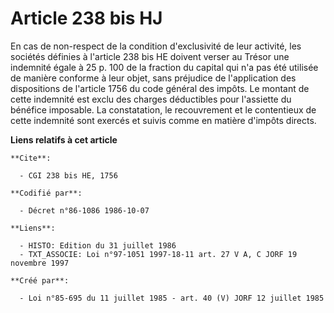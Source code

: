 # Article 238 bis HJ

En cas de non-respect de la condition d'exclusivité de leur activité, les sociétés définies à l'article 238 bis HE doivent
verser au Trésor une indemnité égale à 25 p. 100 de la fraction du capital qui n'a pas été utilisée de manière conforme à
leur objet, sans préjudice de l'application des dispositions de l'article 1756 du code général des impôts. Le montant de
cette indemnité est exclu des charges déductibles pour l'assiette du bénéfice imposable. La constatation, le recouvrement et
le contentieux de cette indemnité sont exercés et suivis comme en matière d'impôts directs.

**Liens relatifs à cet article**

	**Cite**:

	  - CGI 238 bis HE, 1756

	**Codifié par**:

	  - Décret n°86-1086 1986-10-07

	**Liens**:

	  - HISTO: Edition du 31 juillet 1986
	  - TXT_ASSOCIE: Loi n°97-1051 1997-18-11 art. 27 V A, C JORF 19 novembre 1997

	**Créé par**:

	  - Loi n°85-695 du 11 juillet 1985 - art. 40 (V) JORF 12 juillet 1985

